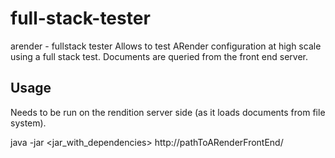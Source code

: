 # full-stack-tester
arender - fullstack tester
Allows to test ARender configuration at high scale using a full stack test. Documents are queried from the front end server.

## Usage

Needs to be run on the rendition server side (as it loads documents from file system).

java -jar <jar\_with\_dependencies> http://pathToARenderFrontEnd/ <fileName or directory containing files> <optionnal boolean to dump white pages to a folder> 